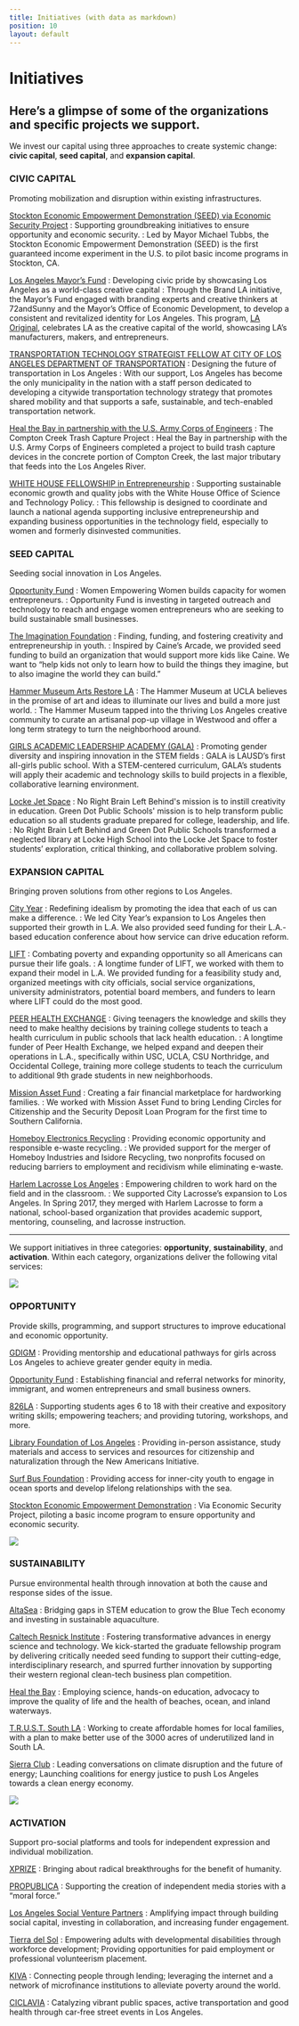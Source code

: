 ```yaml
---
title: Initiatives (with data as markdown)
position: 10
layout: default
---
```


Initiatives
===========

Here’s a glimpse of some of the organizations and specific projects we support.
-----------



<div class="introduction" markdown="1">

We invest our capital using three approaches to create systemic change: **civic capital**, **seed capital**, and **expansion capital**.

</div>



### CIVIC CAPITAL ###

Promoting mobilization and disruption within existing infrastructures.


[Stockton Economic Empowerment Demonstration (SEED) via Economic Security Project](https://www.stocktondemonstration.org)
: Supporting groundbreaking initiatives to ensure opportunity and economic security.
: Led by Mayor Michael Tubbs, the Stockton Economic Empowerment Demonstration (SEED) is the first guaranteed income experiment in the U.S. to pilot basic income programs in Stockton, CA.

[Los Angeles Mayor’s Fund](http://mayorsfundla.org)
: Developing civic pride by showcasing Los Angeles as a world\-class creative capital
: Through the Brand LA initiative, the Mayor’s Fund engaged with branding experts and creative thinkers at 72andSunny and the Mayor’s Office of Economic Development, to develop a consistent and revitalized identity for Los Angeles. This program, [LA Original](https://www.laoriginal.com), celebrates LA as the creative capital of the world, showcasing LA’s manufacturers, makers, and entrepreneurs.

[TRANSPORTATION TECHNOLOGY STRATEGIST FELLOW AT CITY OF LOS ANGELES DEPARTMENT OF TRANSPORTATION](https://www.lamayor.org/mayor-garcetti-announces-appointment-transportation-technology-strategist-fellow)
: Designing the future of transportation in Los Angeles
: With our support, Los Angeles has become the only municipality in the nation with a staff person dedicated to developing a citywide transportation technology strategy that promotes shared mobility and that supports a safe, sustainable, and tech\-enabled transportation network.

[Heal the Bay in partnership with the U.S. Army Corps of Engineers](https://healthebay.org)
: The Compton Creek Trash Capture Project
: Heal the Bay in partnership with the U.S. Army Corps of Engineers completed a project to build trash capture devices in the concrete portion of Compton Creek, the last major tributary that feeds into the Los Angeles River.

[WHITE HOUSE FELLOWSHIP in Entrepreneurship](https://www.whitehouse.gov/administration/eop/ostp)
: Supporting sustainable economic growth and quality jobs with the White House Office of Science and Technology Policy.
: This fellowship is designed to coordinate and launch a national agenda supporting inclusive entrepreneurship and expanding business opportunities in the technology field, especially to women and formerly disinvested communities.



### SEED CAPITAL ###

Seeding social innovation in Los Angeles.


[Opportunity Fund](https://www.opportunityfund.org)
: Women Empowering Women builds capacity for women entrepreneurs.
: Opportunity Fund is investing in targeted outreach and technology to reach and engage women entrepreneurs who are seeking to build sustainable small businesses.

[The Imagination Foundation](http://www.imagination.is)
: Finding, funding, and fostering creativity and entrepreneurship in youth.
: Inspired by Caine’s Arcade, we provided seed funding to build an organization that would support more kids like Caine. We want to “help kids not only to learn how to build the things they imagine, but to also imagine the world they can build.”

[Hammer Museum Arts Restore LA](http://artsrestore.la)
: The Hammer Museum at UCLA believes in the promise of art and ideas to illuminate our lives and build a more just world.
: The Hammer Museum tapped into the thriving Los Angeles creative community to curate an artisanal pop\-up village in Westwood and offer a long term strategy to turn the neighborhood around.

[GIRLS ACADEMIC LEADERSHIP ACADEMY (GALA)](https://www.galacademy.org)
: Promoting gender diversity and inspiring innovation in the STEM fields
: GALA is LAUSD’s first all\-girls public school. With a STEM\-centered curriculum, GALA’s students will apply their academic and technology skills to build projects in a flexible, collaborative learning environment.

[Locke Jet Space](http://myla2050.maker.good.is/projects/salamanderproject)
: No Right Brain Left Behind's mission is to instill creativity in education. Green Dot Public Schools' mission is to help transform public education so all students graduate prepared for college, leadership, and life.
: No Right Brain Left Behind and Green Dot Public Schools transformed a neglected library at Locke High School into the Locke Jet Space to foster students’ exploration, critical thinking, and collaborative problem solving.



### EXPANSION CAPITAL ###

Bringing proven solutions from other regions to Los Angeles.


[City Year](http://www.cityyear.org/losangeles.aspx)
: Redefining idealism by promoting the idea that each of us can make a difference.
: We led City Year’s expansion to Los Angeles then supported their growth in L.A. We also provided seed funding for their L.A.\-based education conference about how service can drive education reform.

[LIFT](http://www.liftcommunities.org)
: Combating poverty and expanding opportunity so all Americans can pursue their life goals.
: A longtime funder of LIFT, we worked with them to expand their model in L.A. We provided funding for a feasibility study and, organized meetings with city officials, social service organizations, university administrators, potential board members, and funders to learn where LIFT could do the most good.

[PEER HEALTH EXCHANGE](http://www.peerhealthexchange.org)
: Giving teenagers the knowledge and skills they need to make healthy decisions by training college students to teach a health curriculum in public schools that lack health education.
: A longtime funder of Peer Health Exchange, we helped expand and deepen their operations in L.A., specifically within USC, UCLA, CSU Northridge, and Occidental College, training more college students to teach the curriculum to additional 9th grade students in new neighborhoods.

[Mission Asset Fund](http://missionassetfund.org)
: Creating a fair financial marketplace for hardworking families.
: We worked with Mission Asset Fund to bring Lending Circles for Citizenship and the Security Deposit Loan Program for the first time to Southern California.

[Homeboy Electronics Recycling](https://www.homeboyindustries.org/what-we-do/homeboy-recycling)
: Providing economic opportunity and responsible e\-waste recycling.
: We provided support for the merger of Homeboy Industries and Isidore Recycling, two nonprofits focused on reducing barriers to employment and recidivism while eliminating e\-waste.

[Harlem Lacrosse Los Angeles](http://www.harlemlacrosse.org)
: Empowering children to work hard on the field and in the classroom.
: We supported City Lacrosse’s expansion to Los Angeles. In Spring 2017, they merged with Harlem Lacrosse to form a national, school\-based organization that provides academic support, mentoring, counseling, and lacrosse instruction.



* * * * * * * * * * * * * * * * * * * * * * * * * * * *



<div class="introduction" markdown="1">

We support initiatives in three categories: **opportunity**, **sustainability**, and **activation**. Within each category, organizations deliver the following vital services:

</div>



![](/assets/img/initiatives_telescope@x2.png)

### OPPORTUNITY ###

Provide skills, programming, and support structures to improve educational and economic opportunity.


[GDIGM](https://seejane.org/)
: Providing mentorship and educational pathways for girls across Los Angeles to achieve greater gender equity in media.

[Opportunity Fund](https://www.opportunityfund.org/)
: Establishing financial and referral networks for minority, immigrant, and women entrepreneurs and small business owners.

[826LA](http://826la.org/)
: Supporting students ages 6 to 18 with their creative and expository writing skills; empowering teachers; and providing tutoring, workshops, and more.

[Library Foundation of Los Angeles](http://lfla.org/)
: Providing in\-person assistance, study materials and access to services and resources for citizenship and naturalization through the New Americans Initiative.

[Surf Bus Foundation](http://www.surfbusfoundation.org/)
: Providing access for inner\-city youth to engage in ocean sports and develop lifelong relationships with the sea.

[Stockton Economic Empowerment Demonstration](http://www.stocktondemonstration.org)
: Via Economic Security Project, piloting a basic income program to ensure opportunity and economic security.



![](/assets/img/initiatives_sunburst@x2.png)

### SUSTAINABILITY ###

Pursue environmental health through innovation at both the cause and response sides of the issue.


[AltaSea](https://altasea.org/)
: Bridging gaps in STEM education to grow the Blue Tech economy and investing in sustainable aquaculture.

[Caltech Resnick Institute](http://resnick.caltech.edu/)
: Fostering transformative advances in energy science and technology. We kick\-started the graduate fellowship program by delivering critically needed seed funding to support their cutting\-edge, interdisciplinary research, and spurred further innovation by supporting their western regional clean\-tech business plan competition.

[Heal the Bay](http://www.healthebay.org)
: Employing science, hands\-on education, advocacy to improve the quality of life and the health of beaches, ocean, and inland waterways.

[T.R.U.S.T. South LA](http://trustsouthla.org/)
: Working to create affordable homes for local families, with a plan to make better use of the 3000 acres of underutilized land in South LA.

[Sierra Club](https://www.sierraclub.org/)
: Leading conversations on climate disruption and the future of energy; Launching coalitions for energy justice to push Los Angeles towards a clean energy economy.



![](/assets/img/initiatives_bolt@x2.png)

### ACTIVATION ###

Support pro\-social platforms and tools for independent expression and individual mobilization.


[XPRIZE](https://www.xprize.org/)
: Bringing about radical breakthroughs for the benefit of humanity.

[PROPUBLICA](http://www.propublica.org/)
: Supporting the creation of independent media stories with a “moral force.”

[Los Angeles Social Venture Partners](http://www.socialventurepartners.org/los-angeles/)
: Amplifying impact through building social capital, investing in collaboration, and increasing funder engagement.

[Tierra del Sol](https://www.tierradelsol.org/)
: Empowering adults with developmental disabilities through workforce development; Providing opportunities for paid employment or professional volunteerism placement.

[KIVA](http://www.kiva.org/start)
: Connecting people through lending; leveraging the internet and a network of microfinance institutions to alleviate poverty around the world.

[CICLAVIA](http://www.ciclavia.org/)
: Catalyzing vibrant public spaces, active transportation and good health through car\-free street events in Los Angeles.

